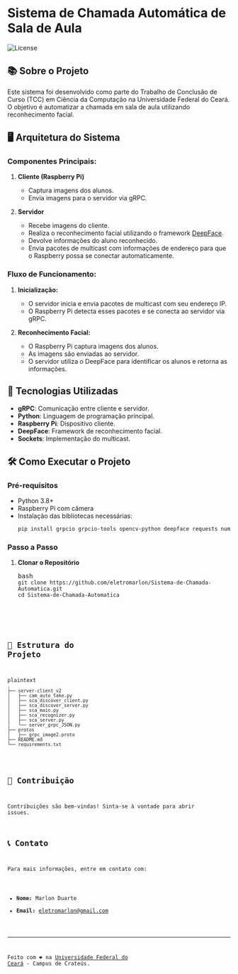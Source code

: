 # Sistema de Chamada Automática de Sala de Aula

![License](https://img.shields.io/badge/license-MIT-blue.svg)

## 📚 Sobre o Projeto

Este sistema foi desenvolvido como parte do Trabalho de Conclusão de Curso (TCC) em Ciência da Computação na Universidade Federal do Ceará. O objetivo é automatizar a chamada em sala de aula utilizando reconhecimento facial.

## 🖥️ Arquitetura do Sistema

### Componentes Principais:

1. **Cliente (Raspberry Pi)**

   - Captura imagens dos alunos.
   - Envia imagens para o servidor via gRPC.
2. **Servidor**

   - Recebe imagens do cliente.
   - Realiza o reconhecimento facial utilizando o framework [DeepFace](https://github.com/serengil/deepface).
   - Devolve informações do aluno reconhecido.
   - Envia pacotes de multicast com informações de endereço para que o Raspberry possa se conectar automaticamente.

### Fluxo de Funcionamento:

1. **Inicialização:**

   - O servidor inicia e envia pacotes de multicast com seu endereço IP.
   - O Raspberry Pi detecta esses pacotes e se conecta ao servidor via gRPC.
2. **Reconhecimento Facial:**

   - O Raspberry Pi captura imagens dos alunos.
   - As imagens são enviadas ao servidor.
   - O servidor utiliza o DeepFace para identificar os alunos e retorna as informações.

## 🚀 Tecnologias Utilizadas

- **gRPC**: Comunicação entre cliente e servidor.
- **Python**: Linguagem de programação principal.
- **Raspberry Pi**: Dispositivo cliente.
- **DeepFace**: Framework de reconhecimento facial.
- **Sockets**: Implementação do multicast.

## 🛠️ Como Executar o Projeto

### Pré-requisitos

- Python 3.8+
- Raspberry Pi com câmera
- Instalação das bibliotecas necessárias:
  ```bash
  pip install grpcio grpcio-tools opencv-python deepface requests numpy pandas gdown tqdm Pillow opencv-python tensorflow keras Flask mtcnn retina-face fire gunicorn
  ```


### Passo a Passo

1. **Clonar o Repositório**
   <pre><div class="dark bg-gray-950 rounded-md border-[0.5px] border-token-border-medium"><div class="flex items-center relative text-token-text-secondary bg-token-main-surface-secondary px-4 py-2 text-xs font-sans justify-between rounded-t-md"><span>bash</span><div class="flex items-center"><span class="" data-state="closed"></span></div></div><div class="overflow-y-auto p-4 text-left undefined" dir="ltr"><code class="!whitespace-pre hljs language-bash">git clone https://github.com/eletromarlon/Sistema-de-Chamada-Automatica.git
   cd Sistema-de-Chamada-Automatica

## 📄 Estrutura do Projeto

<pre><div class="dark bg-gray-950 rounded-md border-[0.5px] border-token-border-medium"><div class="flex items-center relative text-token-text-secondary bg-token-main-surface-secondary px-4 py-2 text-xs font-sans justify-between rounded-t-md"><span>plaintext</span><div class="flex items-center"><span class="" data-state="closed"></span></div></div><div class="overflow-y-auto p-4 text-left undefined" dir="ltr"><code class="!whitespace-pre hljs language-plaintext">.
├── server-client_v2
│   ├── cam_auto_take.py
│   ├── sca_discover_client.py
│   ├── sca_discover_server.py
│   ├── sca_main.py
│   ├── sca_recognizer.py
│   ├── sca_server.py
│   └── server_grpc_JSON.py
├── protos
│   ├── grpc_image2.proto
├── README.md
└── requirements.txt
</code></div></div></pre>

## 🤝 Contribuição

Contribuições são bem-vindas! Sinta-se à vontade para abrir issues.

## 📞 Contato

Para mais informações, entre em contato com:

* **Nome:** Marlon Duarte
* **Email:** [eletromarlon@gmail.com](mail.google.com)

---

Feito com ❤️ na [Universidade Federal do Ceará](http://www.ufc.br/) - Campus de Crateús.
